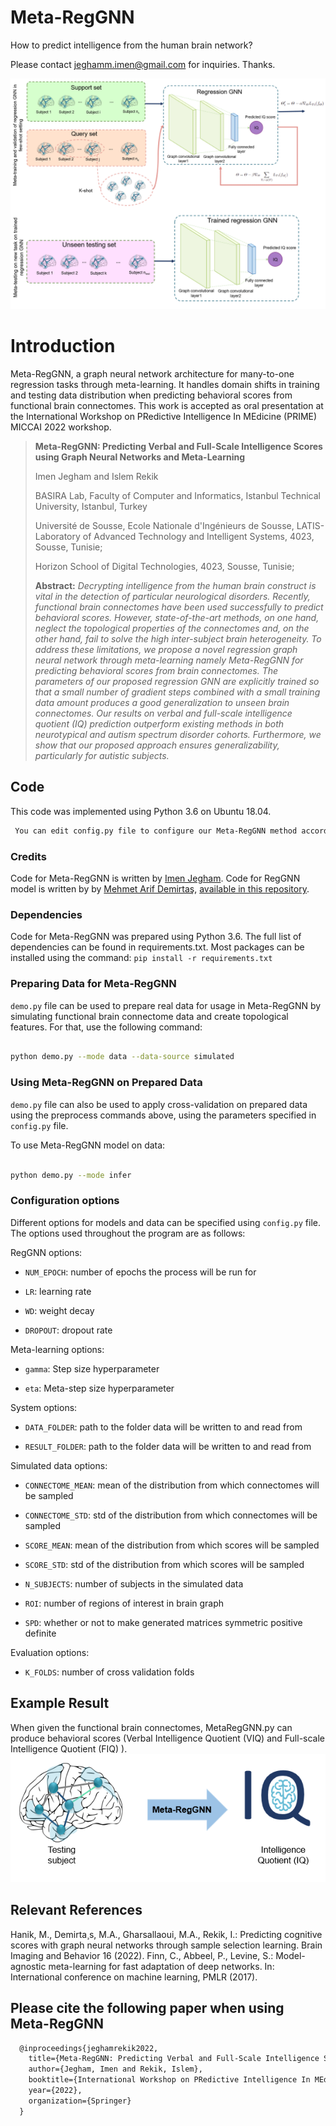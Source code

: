 # Meta-RegGNN
How to predict intelligence from the human brain network?

Please contact jeghamm.imen@gmail.com for inquiries. Thanks. 

![Meta-RegGNN](main_figure.png)

# Introduction
Meta-RegGNN, a graph neural network architecture for many-to-one regression tasks through meta-learning. It handles domain shifts in training and testing data distribution when predicting behavioral scores from functional brain connectomes.
This work is accepted as oral presentation at the International Workshop on PRedictive Intelligence In MEdicine (PRIME) MICCAI 2022 workshop.

> **Meta-RegGNN: Predicting Verbal and Full-Scale Intelligence Scores using Graph Neural Networks and Meta-Learning**
>
>Imen Jegham and Islem Rekik
>
> BASIRA Lab, Faculty of Computer and Informatics, Istanbul Technical University, Istanbul, Turkey
> 
>Université de Sousse, Ecole Nationale d'Ingénieurs de Sousse, LATIS-Laboratory of Advanced Technology and Intelligent Systems, 4023, Sousse, Tunisie;
>
>Horizon School of Digital Technologies, 4023, Sousse, Tunisie;
>
> **Abstract:** *Decrypting intelligence from the human brain construct is vital in the detection of particular neurological disorders. Recently, functional brain connectomes have been used successfully to predict behavioral scores. However, state-of-the-art methods, on one hand, neglect the topological properties of the connectomes and, on the other hand, fail to solve the high inter-subject brain heterogeneity. To address these limitations, we propose a novel regression graph neural network through meta-learning namely Meta-RegGNN for predicting behavioral scores from brain connectomes. The parameters of our proposed regression GNN are explicitly trained so that a small number of gradient steps combined with a small training data amount produces a good generalization to unseen brain connectomes. Our results on verbal and full-scale intelligence quotient (IQ) prediction outperform existing methods in both neurotypical and autism spectrum disorder cohorts. Furthermore, we show that our proposed approach ensures generalizability, particularly for autistic subjects.*


## Code
This code was implemented using Python 3.6 on Ubuntu 18.04.
```diff
 You can edit config.py file to configure our Meta-RegGNN method according to your needs.
```
### Credits
Code for Meta-RegGNN is written by  [Imen Jegham](https://tn.linkedin.com/in/imen-jegham-503352ba).
Code for RegGNN model is written by by [Mehmet Arif Demirtaş](https://web.itu.edu.tr/demirtasm18/), [available in this repository](https://github.com/basiralab/RegGNN).


### Dependencies
Code for Meta-RegGNN was prepared using Python 3.6. The full list of dependencies can be found in requirements.txt.
Most packages can be installed using the command:
 ```pip install -r requirements.txt``` 

### Preparing Data for Meta-RegGNN
```demo.py``` file can be used to prepare real data for usage in Meta-RegGNN by simulating functional brain connectome data and create topological features.
 For that, use the following command:
```bash

python demo.py --mode data --data-source simulated 

```

### Using Meta-RegGNN on Prepared Data

```demo.py``` file can also be used to apply cross-validation on prepared data using the preprocess commands above, using the parameters specified in ```config.py``` file. 

To use Meta-RegGNN model on data:

```bash

python demo.py --mode infer
```

### Configuration options
Different options for models and data can be specified using ```config.py``` file. The options used throughout the program are as follows:

RegGNN options:

- ```NUM_EPOCH```: number of epochs the process will be run for

- ```LR```: learning rate

- ```WD```: weight decay

- ```DROPOUT```: dropout rate
 
Meta-learning  options:

- ```gamma```: Step size hyperparameter
 
- ```eta```: Meta-step size hyperparameter

System options:

- ```DATA_FOLDER```: path to the folder data will be written to and read from

- ```RESULT_FOLDER```: path to the folder data will be written to and read from

Simulated data options:

- ```CONNECTOME_MEAN```: mean of the distribution from which connectomes will be sampled

- ```CONNECTOME_STD```: std of the distribution from which connectomes will be sampled

- ```SCORE_MEAN```: mean of the distribution from which scores will be sampled

- ```SCORE_STD```: std of the distribution from which scores will be sampled

- ```N_SUBJECTS```: number of subjects in the simulated data

- ```ROI```: number of regions of interest in brain graph

- ```SPD```: whether or not to make generated matrices symmetric positive definite

Evaluation options:

- ```K_FOLDS```: number of cross validation folds


## Example Result
When given the functional brain connectomes, MetaRegGNN.py can produce behavioral scores (Verbal Intelligence Quotient (VIQ) and Full-scale Intelligence Quotient (FIQ) ).
![Meta-RegGNN_res](results.png)
## Relevant References
Hanik, M., Demirta¸s, M.A., Gharsallaoui, M.A., Rekik, I.: Predicting cognitive scores with graph neural networks through sample selection learning. Brain Imaging and Behavior 16 (2022).
Finn, C., Abbeel, P., Levine, S.: Model-agnostic meta-learning for fast adaptation of deep networks. In: International conference on machine learning, PMLR (2017).


## Please cite the following paper when using Meta-RegGNN
```latex
  @inproceedings{jeghamrekik2022,
    title={Meta-RegGNN: Predicting Verbal and Full-Scale Intelligence Scores},
    author={Jegham, Imen and Rekik, Islem},
    booktitle={International Workshop on PRedictive Intelligence In MEdicine},
    year={2022},
    organization={Springer}
  }
```
